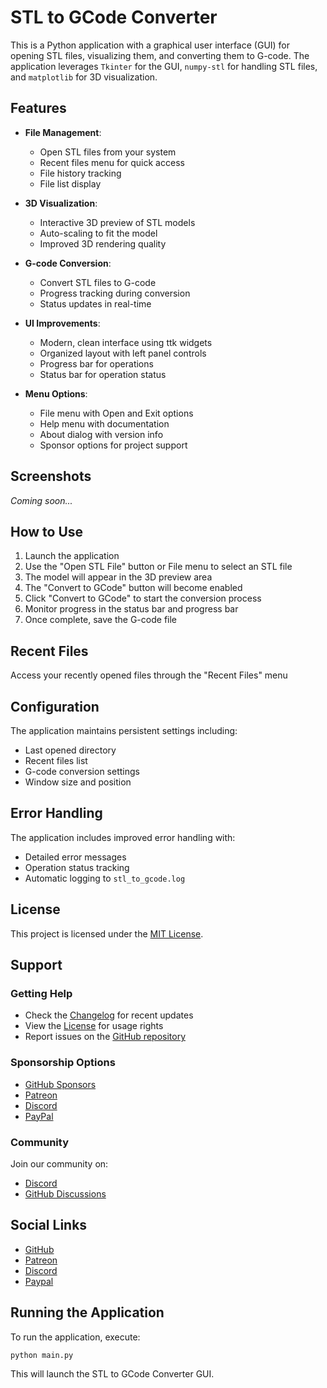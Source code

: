 # STL to GCode Converter

This is a Python application with a graphical user interface (GUI) for opening STL files, visualizing them, and converting them to G-code. The application leverages `Tkinter` for the GUI, `numpy-stl` for handling STL files, and `matplotlib` for 3D visualization.

## Features

- **File Management**:
  - Open STL files from your system
  - Recent files menu for quick access
  - File history tracking
  - File list display

- **3D Visualization**:
  - Interactive 3D preview of STL models
  - Auto-scaling to fit the model
  - Improved 3D rendering quality

- **G-code Conversion**:
  - Convert STL files to G-code
  - Progress tracking during conversion
  - Status updates in real-time

- **UI Improvements**:
  - Modern, clean interface using ttk widgets
  - Organized layout with left panel controls
  - Progress bar for operations
  - Status bar for operation status

- **Menu Options**:
  - File menu with Open and Exit options
  - Help menu with documentation
  - About dialog with version info
  - Sponsor options for project support

## Screenshots

*Coming soon...*

## How to Use

1. Launch the application
2. Use the "Open STL File" button or File menu to select an STL file
3. The model will appear in the 3D preview area
4. The "Convert to GCode" button will become enabled
5. Click "Convert to GCode" to start the conversion process
6. Monitor progress in the status bar and progress bar
7. Once complete, save the G-code file

## Recent Files
Access your recently opened files through the "Recent Files" menu

## Configuration
The application maintains persistent settings including:
- Last opened directory
- Recent files list
- G-code conversion settings
- Window size and position

## Error Handling
The application includes improved error handling with:
- Detailed error messages
- Operation status tracking
- Automatic logging to `stl_to_gcode.log`

## License

This project is licensed under the [MIT License](./LICENSE).

## Support

### Getting Help
- Check the [Changelog](./CHANGELOG.md) for recent updates
- View the [License](./LICENSE) for usage rights
- Report issues on the [GitHub repository](https://github.com/Nsfr750/STL_to_G-Code)

### Sponsorship Options
- [GitHub Sponsors](https://github.com/sponsors/Nsfr750)
- [Patreon](https://www.patreon.com/Nsfr750)
- [Discord](https://discord.gg/BvvkUEP9)
- [PayPal](https://paypal.me/3dmega)

### Community
Join our community on:
- [Discord](https://discord.gg/BvvkUEP9)
- [GitHub Discussions](https://github.com/Nsfr750/STL_to_G-Code/discussions)

## Social Links

- [GitHub](https://github.com/sponsors/Nsfr750)
- [Patreon](https://www.patreon.com/Nsfr750)
- [Discord](https://discord.gg/BvvkUEP9)
- [Paypal](https://paypal.me/3dmega)

## Running the Application

To run the application, execute:

```bash
python main.py
```

This will launch the STL to GCode Converter GUI.
